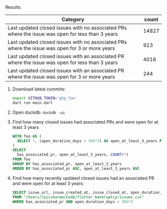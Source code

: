 Results:

Category | count
-- | --
Last updated closed issues with no associated PRs where the issue was open for less than 3 years | 14827
Last updated closed issues with no associated PRs where the issue was open for 3 or more years | 913
Last updated closed issues with an associated PR where the issue was open for less than 3 years | 4016
Last updated closed issues with an associated PR where the issue was open for 3 or more years | 244

1. Download latest commits:

   ```bash
   export GITHUB_TOKEN='ghp_foo'
   dart run main.dart
   ```

2. Open duckdb: `duckdb -ui`

3. Find how many closed issues had associated PRs and were open for at least 3 years

   ```sql
   WITH foo AS (
     SELECT *, (open_duration_days > 365*3) AS open_at_least_3_years FROM "/Users/loicsharma/Code/flutter_bankruptcy/issues.csv"
   )
   SELECT
     has_associated_pr, open_at_least_3_years, COUNT(*)
   FROM foo
   GROUP BY has_associated_pr, open_at_least_3_years
   ORDER BY has_associated_pr ASC, open_at_least_3_years ASC
   ```

4. Find how many recently updated closed issues had an associated PR and were open for at least 3 years:

   ```sql
   SELECT issue_url, issue_created_at, issue_closed_at, open_duration_days
   FROM "/Users/loicsharma/Code/flutter_bankruptcy/issues.csv"
   WHERE has_associated_pr AND open_duration_days > 365*3
   ```
